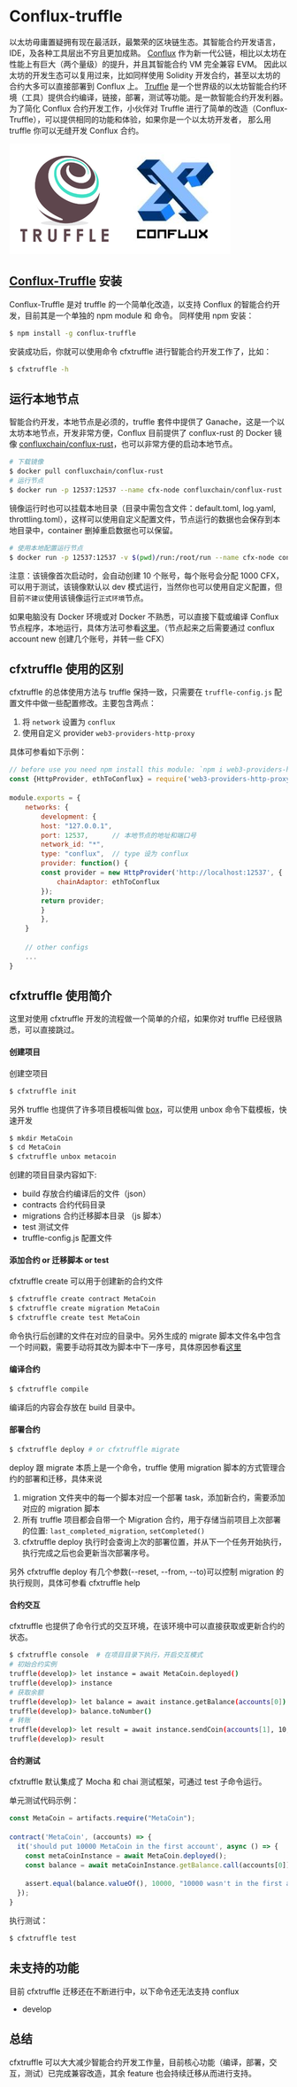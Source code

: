 Conflux-truffle
===
以太坊毋庸置疑拥有现在最活跃，最繁荣的区块链生态。其智能合约开发语言，IDE，及各种工具层出不穷且更加成熟。
[Conflux](https://confluxnetwork.org/) 作为新一代公链，相比以太坊在性能上有巨大（两个量级）的提升，并且其智能合约 VM 完全兼容 EVM。
因此以太坊的开发生态可以复用过来，比如同样使用 Solidity 开发合约，甚至以太坊的合约大多可以直接部署到 Conflux 上。
[Truffle](https://www.trufflesuite.com/) 是一个世界级的以太坊智能合约环境（工具）提供合约编译，链接，部署，测试等功能。是一款智能合约开发利器。
为了简化 Conflux 合约开发工作，小伙伴对 Truffle 进行了简单的改造（Conflux-Truffle），可以提供相同的功能和体验，如果你是一个以太坊开发者，
那么用 truffle 你可以无缝开发 Conflux 合约。

![](../images/conflux&truffle.png)

## [Conflux-Truffle](https://www.npmjs.com/package/conflux-truffle) 安装
Conflux-Truffle 是对 truffle 的一个简单化改造，以支持 Conflux 的智能合约开发，目前其是一个单独的 npm module 和 命令。
同样使用 npm 安装：

```sh
$ npm install -g conflux-truffle
```

安装成功后，你就可以使用命令 cfxtruffle 进行智能合约开发工作了，比如：

```sh
$ cfxtruffle -h
```

## 运行本地节点
智能合约开发，本地节点是必须的，truffle 套件中提供了 Ganache，这是一个以太坊本地节点，开发非常方便，Conflux 目前提供了 conflux-rust 的 Docker 镜像 [confluxchain/conflux-rust](https://hub.docker.com/r/confluxchain/conflux-rust)，也可以非常方便的启动本地节点。

```sh
# 下载镜像
$ docker pull confluxchain/conflux-rust
# 运行节点
$ docker run -p 12537:12537 --name cfx-node confluxchain/conflux-rust
```

镜像运行时也可以挂载本地目录（目录中需包含文件：default.toml, log.yaml, throttling.toml），这样可以使用自定义配置文件，节点运行的数据也会保存到本地目录中，container 删掉重启数据也可以保留。
```sh
# 使用本地配置运行节点
$ docker run -p 12537:12537 -v $(pwd)/run:/root/run --name cfx-node confluxchain/conflux-rust
```

注意：该镜像首次启动时，会自动创建 10 个账号，每个账号会分配 1000 CFX，可以用于测试，该镜像默认以 dev 模式运行，当然你也可以使用自定义配置，但目前`不建议`使用该镜像运行`正式环境`节点。

如果电脑没有 Docker 环境或对 Docker 不熟悉，可以直接下载或编译 Conflux 节点程序，本地运行，具体方法可参看[这里](https://github.com/Pana/conflux-101/blob/master/docs/how-to-run-a-local-independent-node.md)。（节点起来之后需要通过 conflux account new 创建几个账号，并转一些 CFX）


## cfxtruffle 使用的区别

cfxtruffle 的总体使用方法与 truffle 保持一致，只需要在 `truffle-config.js` 配置文件中做一些配置修改。主要包含两点：
1. 将  `network` 设置为 `conflux`
2. 使用自定义 provider `web3-providers-http-proxy`

具体可参看如下示例：

```js
// before use you need npm install this module: `npm i web3-providers-http-proxy`
const {HttpProvider, ethToConflux} = require('web3-providers-http-proxy');

module.exports = {
    networks: {
        development: {
        host: "127.0.0.1",     
        port: 12537,      // 本地节点的地址和端口号     
        network_id: "*",       
        type: "conflux",  // type 设为 conflux
        provider: function() {
        const provider = new HttpProvider('http://localhost:12537', {
            chainAdaptor: ethToConflux
        });
        return provider;
        }
        },
    }

    // other configs
    ...
}
```

## cfxtruffle 使用简介
这里对使用 cfxtruffle 开发的流程做一个简单的介绍，如果你对 truffle 已经很熟悉，可以直接跳过。

#### 创建项目
创建空项目
```sh
$ cfxtruffle init 
```
另外 truffle 也提供了许多项目模板叫做 [box](https://www.trufflesuite.com/boxes)，可以使用 unbox 命令下载模板，快速开发

```sh
$ mkdir MetaCoin
$ cd MetaCoin
$ cfxtruffle unbox metacoin
```

创建的项目目录内容如下:

* build 存放合约编译后的文件（json）
* contracts 合约代码目录
* migrations 合约迁移脚本目录 （js 脚本）
* test 测试文件
* truffle-config.js 配置文件

#### 添加合约 or 迁移脚本 or test

cfxtruffle create 可以用于创建新的合约文件
```sh
$ cfxtruffle create contract MetaCoin
$ cfxtruffle create migration MetaCoin
$ cfxtruffle create test MetaCoin
```
命令执行后创建的文件在对应的目录中。另外生成的 migrate 脚本文件名中包含一个时间戳，需要手动将其改为脚本中下一序号，具体原因参看[这里](https://www.trufflesuite.com/docs/truffle/getting-started/running-migrations#migration-files)

#### 编译合约

```sh
$ cfxtruffle compile
```
编译后的内容会存放在 build 目录中。

#### 部署合约

```sh
$ cfxtruffle deploy # or cfxtruffle migrate
```
deploy 跟 migrate 本质上是一个命令，truffle 使用 migration 脚本的方式管理合约的部署和迁移，具体来说

1. migration 文件夹中的每一个脚本对应一个部署 task，添加新合约，需要添加对应的 migration 脚本
2. 所有 truffle 项目都会自带一个 Migration 合约，用于存储当前项目上次部署的位置: `last_completed_migration`, `setCompleted()`
3. cfxtruffle deploy 执行时会查询上次的部署位置，并从下一个任务开始执行，执行完成之后也会更新当次部署序号。

另外 cfxtruffle deploy 有几个参数(--reset, --from, --to)可以控制 migration 的执行规则，具体可参看 cfxtruffle help

#### 合约交互

cfxtruffle 也提供了命令行式的交互环境，在该环境中可以直接获取或更新合约的状态。

```sh
$ cfxtruffle console  # 在项目目录下执行，开启交互模式
# 初始合约实例
truffle(develop)> let instance = await MetaCoin.deployed()
truffle(develop)> instance
# 获取余额
truffle(develop)> let balance = await instance.getBalance(accounts[0])
truffle(develop)> balance.toNumber()
# 转账
truffle(develop)> let result = await instance.sendCoin(accounts[1], 10, {from: accounts[0]})
truffle(develop)> result
```

#### 合约测试

cfxtruffle 默认集成了 Mocha 和 chai 测试框架，可通过 test 子命令运行。

单元测试代码示例：
```js
const MetaCoin = artifacts.require("MetaCoin");

contract('MetaCoin', (accounts) => {
  it('should put 10000 MetaCoin in the first account', async () => {
    const metaCoinInstance = await MetaCoin.deployed();
    const balance = await metaCoinInstance.getBalance.call(accounts[0]);

    assert.equal(balance.valueOf(), 10000, "10000 wasn't in the first account");
  });
}
```

执行测试：
```sh
$ cfxtruffle test
```

## 未支持的功能

目前 cfxtruffle 迁移还在不断进行中，以下命令还无法支持 conflux

* develop


## 总结
cfxtruffle 可以大大减少智能合约开发工作量，目前核心功能（编译，部署，交互，测试）已完成兼容改造，其余 feature 也会持续迁移从而进行支持。

